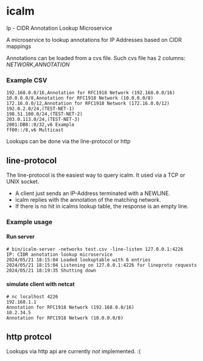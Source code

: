 # icalm
Ip - CIDR Annotation Lookup Microservice

A microservice to lookup annotations for IP Addresses based on CIDR mappings


Annotations can be loaded from a cvs file. Such cvs file has 2 columns: *NETWORK*,*ANNOTATION*

### Example CSV

```
192.168.0.0/16,Annotation for RFC1918 Network (192.168.0.0/16)
10.0.0.0/8,Annotation for RFC1918 Network (10.0.0.0/8)
172.16.0.0/12,Annotation for RFC1918 Network (172.16.0.0/12)
192.0.2.0/24,(TEST-NET-1)
198.51.100.0/24,(TEST-NET-2)
203.0.113.0/24,(TEST-NET-3)
2001:DB8::0/32,v6 Example
ff00::/8,v6 Multicast
```

Lookups can be done via the line-protocol or http

## line-protocol
The line-protocol is the easiest way to query icalm. It used via a TCP or UNIX socket.

 - A client just sends an IP-Address terminated with a NEWLINE.
 - icalm replies with the annotation of the matching network.
 - If there is no hit in icalms lookup table, the response is an empty line.


### Example usage
#### Run server
```
# bin/icalm-server -networks test.csv -line-listen 127.0.0.1:4226
IP: CIDR annotation lookup microservice
2024/05/21 18:15:04 Loaded lookuptable with 6 entries
2024/05/21 18:15:04 Listening on 127.0.0.1:4226 for lineproto requests
2024/05/21 18:19:35 Shutting down
```

#### simulate client with netcat
```
# nc localhost 4226
192.168.1.1
Annotation for RFC1918 Network (192.168.0.0/16)
10.2.34.5
Annotation for RFC1918 Network (10.0.0.0/8)
```


## http protcol
Lookups via http api are currently *not* implemented. :(

